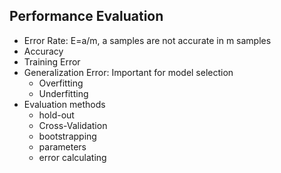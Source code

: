 ## Performance Evaluation
- Error Rate: E=a/m, a samples are not accurate in m samples
- Accuracy
- Training Error
- Generalization Error: Important for model selection
  - Overfitting
  - Underfitting
- Evaluation methods
  - hold-out
  - Cross-Validation
  - bootstrapping
  - parameters
  - error calculating